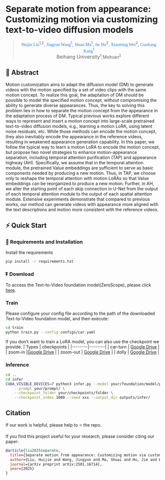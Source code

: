 
# Separate motion from appearance: Customizing motion via customizing text-to-video diffusion models

><p align="center"> <span style="color:#137cf3; font-family: Gill Sans">Huijie Liu</span><sup>1,2</sup>,</a>  <span style="color:#137cf3; font-family: Gill Sans">Jingyun Wang</span><sup>1</sup>,</a> <span style="color:#137cf3; font-family: Gill Sans">Shuai Ma</span><sup>1</sup>,</a>  <span style="color:#137cf3; font-family: Gill Sans">Jie Hu</span><sup>2</sup>,</a>  <span style="color:#137cf3; font-family: Gill Sans">Xiaoming Wei</span><sup>2</sup>, </a>  <span style="color:#137cf3; font-family: Gill Sans">Guoliang Kang</span><sup>1</sup></a> </a> <br> 
><span style="font-size: 16px">Beihang University</span><sup>1</sup>,Meituan</span><sup>2</sup></span></p>


## 📖 Abstract
Motion customization aims to adapt the diffusion model (DM) to generate videos with the motion specified by a set of video clips with the same motion concept. To realize this goal, the adaptation of DM should be possible to model the specified motion concept, without compromising the ability to generate diverse appearances. Thus, the key to solving this problem lies in how to separate the motion concept from the appearance in the adaptation process of DM. Typical previous works explore different ways to represent and insert a motion concept into large-scale pretrained text-to-video diffusion models, e.g., learning a motion LoRA, using latent noise residuals, etc. While those methods can encode the motion concept, they also inevitably encode the appearance in the reference videos, resulting in weakened appearance generation capability. In this paper, we follow the typical way to learn a motion LoRA to encode the motion concept, but propose two novel strategies to enhance motion-appearance separation, including temporal attention purification (TAP) and appearance highway (AH). Specifically, we assume that in the temporal attention module, the pretrained Value embeddings are sufficient to serve as basic components needed by producing a new motion. Thus, in TAP, we choose only to reshape the temporal attention with motion LoRAs so that Value embeddings can be reorganized to produce a new motion. Further, in AH, we alter the starting point of each skip connection in U-Net from the output of each temporal attention module to the output of each spatial attention module. Extensive experiments demonstrate that compared to previous works, our method can generate videos with appearance more aligned with the text descriptions and motion more consistent with the reference videos.

## ⚡️ Quick Start

### 🔧 Requirements and Installation


Install the requirements
```bash
pip install -r requirements.txt
```

### ⏬ Download
To access the Text-to-Video foundation model(ZeroScope), please click [here](https://huggingface.co/cerspense/zeroscope_v2_576w).

### Train
Please configure your config file according to the path of the downloaded Text-to-Video foundation model, and then execute:
```bash
cd train
python train.py --config configs/car.yaml
```

If you don't want to train a LoRA model, you can also use the checkpoint we provide.
| Types | checkpoints |
|--------|--------|
| car-turn | [Google Drive](https://drive.google.com/file/d/1nV7LaLVnX1fy9Dcm0PwsyXUc9mT731mr/view?usp=drive_link) |
| zoom-in |[Google Drive](https://drive.google.com/file/d/1g8uG4VSnaBxiDaMer46XQcjfY02asjXR/view?usp=drive_link) |
| zoom-out | [Google Drive](https://drive.google.com/file/d/1V_N1wpKT-PdECwbSupdGV2rYS_oLG5qS/view?usp=drive_link) |
| dolly | [Google Drive](https://drive.google.com/file/d/1WpH48b9jRHzDQXOY0jEU71z1Qwd47iwD/view?usp=drive_link) |


### Inference

```bash
cd ..
cd infer
CUDA_VISIBLE_DEVICES=7 python3 infer.py --model your/foundation/model/path/ \
    --prompt your/prompt/ \
    --checkpoint_folder your/checkpoints/folder \
    --checkpoint_index 1000 --seed xxx --output_dir outputs/infer/
```

##  Citation
If our work is helpful, please help to ⭐ the repo.

If you find this project useful for your research, please consider citing our paper:
```bibtex
@article{liu2025separate,
  title={Separate motion from appearance: Customizing motion via customizing text-to-video diffusion models},
  author={Liu, Huijie and Wang, Jingyun and Ma, Shuai and Hu, Jie and Wei, Xiaoming and Kang, Guoliang},
  journal={arXiv preprint arXiv:2501.16714},
  year={2025}
}
```
